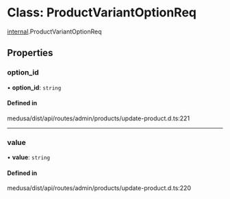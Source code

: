 # Class: ProductVariantOptionReq

[internal](../modules/internal-16.md).ProductVariantOptionReq

## Properties

### option\_id

• **option\_id**: `string`

#### Defined in

medusa/dist/api/routes/admin/products/update-product.d.ts:221

___

### value

• **value**: `string`

#### Defined in

medusa/dist/api/routes/admin/products/update-product.d.ts:220
